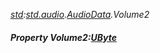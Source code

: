 _[std](../../modules/std/std-module.md):[std.audio](../../modules/std/std-audio.md).[AudioData](../../modules/std/std-audio-audiodata.md).Volume2_
##### Property Volume2:[UByte](../../modules/wonkey/wonkey-types-ubyte.md)
